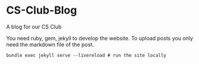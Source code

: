 # CS-Club-Blog
A blog for our CS Club

You need ruby, gem, jekyll to develop the website. To upload posts you only need the markdown file of the post.

```
bundle exec jekyll serve --livereload # run the site locally
```
